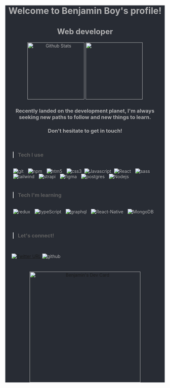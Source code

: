 <div style="background-color:#282C34; color:#B0B0B1">
<h1 align="center">Welcome to Benjamin Boy's profile!</h1>
<h2 align="center" style="margin-bottom:20px; font-size:1.5rem">Web developer</h2>

<p align="center">
<img src="https://github-readme-stats.vercel.app/api?username=benjamin-boy&theme=onedark&show_icons=true" alt="Github Stats" height="180em"/>
<img src="https://github-readme-stats.vercel.app/api/top-langs?username=benjamin-boy&theme=onedark&langs_count=10&layout=compact" height="180em" />
</p>

<h3 align="center">Recently landed on the development planet, I'm always seeking new paths to follow and new things to learn.</h3>
<h3 align="center">Don't hesitate to get in touch!</h3>

</br>

> ### Tech I use

</br>

<div style="margin-left:20px">
<img alt="git" src="https://img.shields.io/badge/-Git-F05032?style=flat-square&logo=git&logoColor=white" style="margin: 0 5px"/>
<img alt="npm" src="https://img.shields.io/badge/-NPM-CB3837?style=flat-square&logo=npm&logoColor=white"  style="margin: 0 5px"/>
<img alt="htm5" src="https://img.shields.io/badge/-HTML5-E34F26?style=flat-square&logo=html5&logoColor=white"  style="margin: 0 5px"/>
<img alt="css3" src="https://img.shields.io/badge/-CSS3-1572B6?style=flat-square&logo=css3&logoColor=white"  style="margin: 0 5px"/>
<img alt="Javascript" src="https://img.shields.io/badge/-Javascript-F7DF1E?style=flat-square&logo=JavaScript&logoColor=black" />
<img alt="React" src="https://img.shields.io/badge/-React-61DAFB?style=flat-square&logo=React&logoColor=black"  style="margin: 0 5px"/>
<img alt="sass" src="https://img.shields.io/badge/-SASS-CC6699?style=flat-square&logo=sass&logoColor=white"  style="margin: 0 5px"/>
<img alt="tailwind" src="https://img.shields.io/badge/-Tailwind CSS-06B6D4?style=flat-square&logo=tailwindcss&logoColor=white"  style="margin: 0 5px"/>
<img alt="strapi" src="https://img.shields.io/badge/-Strapi-2F2E8B?style=flat-square&logo=strapi&logoColor=white"  style="margin: 0 5px"/>
<img alt="figma" src="https://img.shields.io/badge/-Figma-F24E1E?style=flat-square&logo=figma&logoColor=white"  style="margin: 0 5px"/>
<img alt="postgres" src="https://img.shields.io/badge/-PostgresQL-4169E1?style=flat-square&logo=postgresql&logoColor=white"  style="margin: 0 5px"/>
<img alt="Nodejs" src="https://img.shields.io/badge/-Nodejs-339933?style=flat-square&logo=Node.js&logoColor=white"  style="margin: 0 5px"/>
</div>

</br>

> ### Tech I'm learning

</br>

<div style="margin-left:20px">
<img alt="redux" src="https://img.shields.io/badge/-Redux-764ABC?style=flat-square&logo=redux&logoColor=white"  style="margin: 0 5px"/>
<img alt="typeScript" src="https://img.shields.io/badge/-TypeScript-007ACC?style=flat-square&logo=typescript&logoColor=white"  style="margin: 0 5px"/>
<img alt="graphql" src="https://img.shields.io/badge/-GraphQL-E10098?style=flat-square&logo=graphql&logoColor=white"  style="margin: 0 5px"/>
<img alt="React-Native" src="https://img.shields.io/badge/-React--Native-45b8d8?style=flat-square&logo=react&logoColor=white"  style="margin: 0 5px"/>
<img alt="MongoDB" src="https://img.shields.io/badge/-MongoDB-13aa52?style=flat-square&logo=mongodb&logoColor=white"  style="margin: 0 5px"/>
</div>
</br>
<!-- ### Open source projects -->
</br>

> ### Let's connect!

</br>

<div style="margin: 0 0 40px 20px">

[![Twitter URL](https://img.shields.io/twitter/url/https/twitter.com/leomhhann.svg?style=social&label=Follow%20leomhhann)](https://twitter.com/leomhhann)
<img alt="github" src="https://img.shields.io/github/followers/benjamin-boy?style=social" />
</div>

<p align="center">
<a href="https://app.daily.dev/Leomhann"><img src="https://api.daily.dev/devcards/a7321d7fda8547649ac78946fa5b5794.png?r=w9w" width="350" alt="Benjamin's Dev Card"/></a>
</p>
